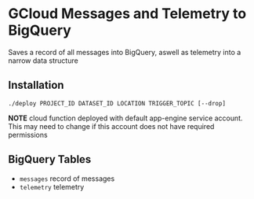 # GCloud Messages and Telemetry to BigQuery

Saves a record of all messages into BigQuery, aswell as telemetry into a narrow data structure

## Installation

`./deploy PROJECT_ID DATASET_ID LOCATION TRIGGER_TOPIC [--drop]`

**NOTE** cloud function deployed with default app-engine service account. This may need to change if this account does not have required permissions

## BigQuery Tables

- `messages` record of messages
- `telemetry` telemetry
